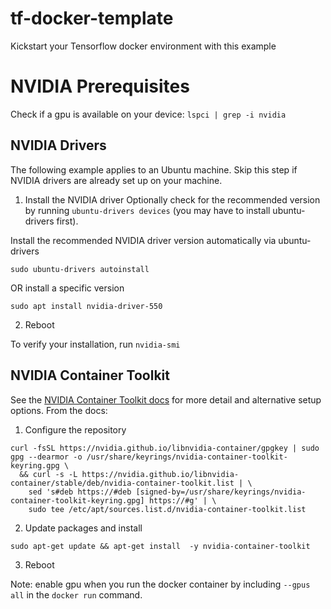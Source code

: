 # tf-docker-template
Kickstart your Tensorflow docker environment with this example

# NVIDIA Prerequisites

Check if a gpu is available on your device: `lspci | grep -i nvidia`

## NVIDIA Drivers
The following example applies to an Ubuntu machine. Skip this step if NVIDIA drivers are already set up on your machine. 

1. Install the NVIDIA driver
Optionally check for the recommended version by running `ubuntu-drivers devices` (you may have to install ubuntu-drivers first).

Install the recommended NVIDIA driver version automatically via ubuntu-drivers
```
sudo ubuntu-drivers autoinstall
```
OR install a specific version
```
sudo apt install nvidia-driver-550
```

2. Reboot

To verify your installation, run `nvidia-smi`


## NVIDIA Container Toolkit
See the [NVIDIA Container Toolkit docs](https://docs.nvidia.com/datacenter/cloud-native/container-toolkit/latest/install-guide.html) for more detail and alternative setup options. From the docs:

1. Configure the repository
```
curl -fsSL https://nvidia.github.io/libnvidia-container/gpgkey | sudo gpg --dearmor -o /usr/share/keyrings/nvidia-container-toolkit-keyring.gpg \
  && curl -s -L https://nvidia.github.io/libnvidia-container/stable/deb/nvidia-container-toolkit.list | \
    sed 's#deb https://#deb [signed-by=/usr/share/keyrings/nvidia-container-toolkit-keyring.gpg] https://#g' | \
    sudo tee /etc/apt/sources.list.d/nvidia-container-toolkit.list
```

2. Update packages and install
```
sudo apt-get update && apt-get install  -y nvidia-container-toolkit
```

3. Reboot 


Note: enable gpu when you run the docker container by including `--gpus all` in the `docker run` command. 
